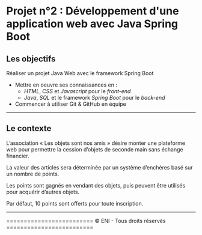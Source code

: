 # Projet n°2 : Développement d'une application web avec Java Spring Boot

## Les objectifs

Réaliser un projet Java Web avec le framework Spring Boot
* Mettre en oeuvre ses connaissances en :  
  * *HTML*, *CSS* et *Javascript* pour le _front-end_
  * *Java*, *SQL* et le framework *Spring Boot* pour le _back-end_
* Commencer à utiliser Git & GitHub en équipe

---

## Le contexte

L’association « Les objets sont nos amis » désire monter une plateforme web pour permettre la cession d’objets de seconde main sans échange financier.

La valeur des articles sera déterminée par un système d’enchères basé sur un nombre de points.

Les points sont gagnés en vendant des objets, puis peuvent être utilisés pour acquérir d’autres objets.

Par défaut, 10 points sont offerts pour toute inscription.

---

========================= © ENI - Tous droits réservés =========================
